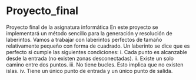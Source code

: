 # Proyecto_final
Proyecto final de la asignatura informática
En este proyecto se implementará un método sencillo para la generación y resolución de laberintos. Vamos a trabajar con laberintos perfectos de tamaño relativamente pequeño con forma de cuadrado. Un laberinto se dice que es perfecto si cumple las siguientes condiciones:
  i. Cada punto es alcanzable desde la entrada (no existen zonas desconectadas).
  ii. Existe un solo camino entre dos puntos.
  iii. No tiene bucles. Esto implica que no existen islas.
  iv. Tiene un único punto de entrada y un único punto de salida.

